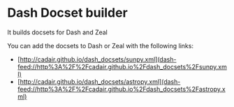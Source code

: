 Dash Docset builder
==========================

It builds docsets for Dash and Zeal

You can add the docsets to Dash or Zeal with the following links:

* [http://cadair.github.io/dash_docsets/sunpy.xml](dash-feed://http%3A%2F%2Fcadair.github.io%2Fdash_docsets%2Fsunpy.xml)
* [http://cadair.github.io/dash_docsets/astropy.xml](dash-feed://http%3A%2F%2Fcadair.github.io%2Fdash_docsets%2Fastropy.xml)
